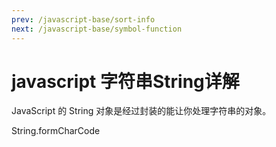 ```yaml
---
prev: /javascript-base/sort-info
next: /javascript-base/symbol-function
---
```


# javascript 字符串String详解

JavaScript 的 String 对象是经过封装的能让你处理字符串的对象。

String.formCharCode  